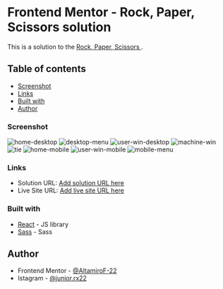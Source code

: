 # Frontend Mentor - Rock, Paper, Scissors solution

This is a solution to the [Rock, Paper, Scissors ](https://www.frontendmentor.io/challenges/rock-paper-scissors-game-pTgwgvgH).

## Table of contents

- [Screenshot](#screenshot)
- [Links](#links)
- [Built with](#built-with)
- [Author](#author)

### Screenshot

![home-desktop](./screenshots/home-desktop.png)
![desktop-menu](./screenshots/desktop-menu.png)
![user-win-desktop](./screenshots/user-win-desktop.png)
![machine-win](./screenshots/machine-win.png)
![tie](./screenshots/tie.png)
![home-mobile](./screenshots/home-mobile.png)
![user-win-mobile](./screenshots/user-win-mobile.png)
![mobile-menu](./screenshots/mobile-menu.png)

### Links

- Solution URL: [Add solution URL here](https://www.frontendmentor.io/solutions/resposive-app-react-sass-b58nDJdt-X)
- Live Site URL: [Add live site URL here](https://magical-duckanoo-d9dbfc.netlify.app/)

### Built with

- [React](https://reactjs.org/) - JS library
- [Sass](https://sass-lang.com/) - Sass

## Author

- Frontend Mentor - [@AltamiroF-22](https://www.frontendmentor.io/profile/AltamiroF-22)
- Istagram - [@junior.rx22](https://www.instagram.com/junior.rx22/)
